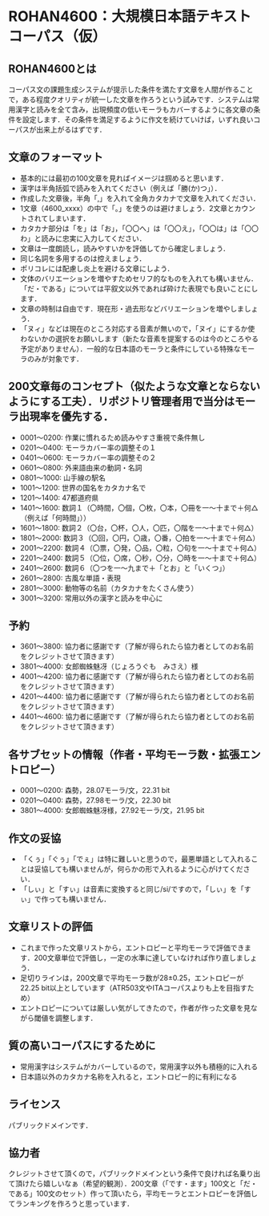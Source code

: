 # ROHAN4600：大規模日本語テキストコーパス（仮）

## ROHAN4600とは
コーパス文の課題生成システムが提示した条件を満たす文章を人間が作ることで，ある程度クオリティが統一した文章を作ろうという試みです．システムは常用漢字と読みを全て含み，出現頻度の低いモーラもカバーするように各文章の条件を設定します．その条件を満足するように作文を続けていけば，いずれ良いコーパスが出来上がるはずです．

## 文章のフォーマット
- 基本的には最初の100文章を見ればイメージは掴めると思います．
- 漢字は半角括弧で読みを入れてください（例えば「勝(か)つ」）．
- 作成した文章後，半角「,」を入れて全角カタカナで文章を入れてください．
- 1文章（4600_xxxx）の中で「。」を使うのは避けましょう．2文章とカウントされてしまいます．
- カタカナ部分は「を」は「お」，「〇〇へ」は「〇〇え」，「〇〇は」は「〇〇わ」と読みに忠実に入力してください．
- 文章は一度朗読し，読みやすいかを評価してから確定しましょう．
- 同じ名詞を多用するのは控えましょう．
- ポリコレには配慮し炎上を避ける文章にしよう．
- 文体のバリエーションを増やすためセリフ的なものを入れても構いません．「だ・である」については平叙文以外であれば砕けた表現でも良いことにします．
- 文章の時制は自由です．現在形・過去形などバリエーションを増やしましょう．
- 「ヌィ」などは現在のところ対応する音素が無いので，「ヌイ」にするか使わないかの選択をお願いします（新たな音素を提案するのは今のところやる予定がありません）．一般的な日本語のモーラと条件にしている特殊なモーラのみが対象です．

## 200文章毎のコンセプト（似たような文章とならないようにする工夫）．リポジトリ管理者用で当分はモーラ出現率を優先する．
- 0001～0200: 作業に慣れるため読みやすさ重視で条件無し
- 0201～0400: モーラカバー率の調整その１
- 0401～0600: モーラカバー率の調整その２
- 0601～0800: 外来語由来の動詞・名詞
- 0801～1000: 山手線の駅名
- 1001～1200: 世界の国名をカタカナ名で
- 1201～1400: 47都道府県
- 1401～1600: 数詞１（〇時間，〇個，〇枚，〇本，〇冊を一～十まで＋何△（例えば「何時間」））
- 1601～1800: 数詞２（〇台，〇杯，〇人，〇匹，〇階を一～十まで＋何△）
- 1801～2000: 数詞３（〇回，〇円，〇歳，〇番，〇拍を一～十まで＋何△）
- 2001～2200: 数詞４（〇票，〇発，〇品，〇粒，〇句を一～十まで＋何△）
- 2201～2400: 数詞５（〇位，〇席，〇秒，〇分，〇時を一～十まで＋何△）
- 2401～2600: 数詞６（〇つを一～九まで＋「とお」と「いくつ」）
- 2601～2800: 古風な単語・表現
- 2801～3000: 動物等の名前（カタカナをたくさん使う）
- 3001～3200: 常用以外の漢字と読みを中心に

## 予約
- 3601～3800: 協力者に感謝です（了解が得られたら協力者としてのお名前をクレジットさせて頂きます）
- 3801～4000: 女郎蜘蛛魅冴（じょろうぐも　みさえ）様
- 4001～4200: 協力者に感謝です（了解が得られたら協力者としてのお名前をクレジットさせて頂きます）
- 4201～4400: 協力者に感謝です（了解が得られたら協力者としてのお名前をクレジットさせて頂きます）
- 4401～4600: 協力者に感謝です（了解が得られたら協力者としてのお名前をクレジットさせて頂きます）

## 各サブセットの情報（作者・平均モーラ数・拡張エントロピー）
- 0001～0200: 森勢，28.07モーラ/文，22.31 bit
- 0201～0400: 森勢，27.98モーラ/文，22.30 bit
- 3801～4000: 女郎蜘蛛魅冴様，27.92モーラ/文，21.95 bit

## 作文の妥協
- 「くぅ」「ぐぅ」「でぇ」は特に難しいと思うので，最悪単語として入れることは妥協しても構いませんが，何らかの形で入れるように心がけてください．
- 「しぃ」と「すぃ」は音素に変換すると同じ/si/ですので，「しぃ」を「すぃ」で作っても構いません．

## 文章リストの評価
- これまで作った文章リストから，エントロピーと平均モーラで評価できます．200文章単位で評価し，一定の水準に達していなければ作り直しましょう．
- 足切りラインは，200文章で平均モーラ数が28±0.25，エントロピーが22.25 bit以上としています（ATR503文やITAコーパスよりも上を目指すため）
- エントロピーについては厳しい気がしてきたので，作者が作った文章を見ながら閾値を調整します．

## 質の高いコーパスにするために
- 常用漢字はシステムがカバーしているので，常用漢字以外も積極的に入れる
- 日本語以外のカタカナ名称を入れると，エントロピー的に有利になる

## ライセンス
パブリックドメインです．

## 協力者
クレジットさせて頂くので，パブリックドメインという条件で良ければ名乗り出て頂けたら嬉しいなぁ（希望的観測）．200文章（「です・ます」100文と「だ・である」100文のセット）作って頂いたら，平均モーラとエントロピーを評価してランキングを作ろうと思っています．
